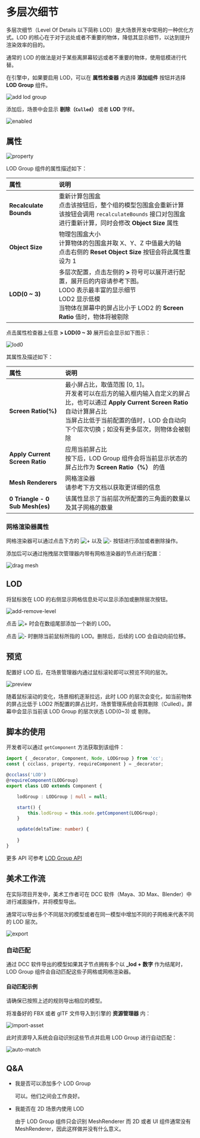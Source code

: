 # 多层次细节

多层次细节（Level Of Details 以下简称 LOD）是大场景开发中常用的一种优化方式。LOD 的核心在于对于远处或者不重要的物体，降低其显示细节，以达到提升渲染效率的目的。

通常的 LOD 的做法是对于某些离屏幕较远或者不重要的物体，使用低模进行代替。

在引擎中，如果要启用 LOD，可以在 **属性检查器** 内选择 **添加组件** 按钮并选择 **LOD Group** 组件。

![add lod group](lod/add-comp.png)

添加后，场景中会显示 **剔除（`Culled`）** 或者 **LOD** 字样。

![enabled](lod/enabled.png)

## 属性

![property](lod/property.png)

LOD Group 组件的属性描述如下：

| 属性 | 说明 |
| :-- | :-- |
| **Recalculate Bounds** | 重新计算包围盒 <br> 点击该按钮后，整个组的模型包围盒会重新计算 <br> 该按钮会调用 `recalculateBounds` 接口对包围盒进行重新计算，同时会修改 **Object Size** 属性 |
| **Object Size** | 物理包围盒大小 <br> 计算物体的包围盒并取 X、Y、Z 中值最大的轴 <br> 点击右侧的 **Reset Object Size** 按钮会将此属性重设为 1 |
| **LOD(0 ~ 3)** | 多层次配置，点击左侧的 **>** 符号可以展开进行配置，展开后的内容请参考下图。<br> LOD0 表示最丰富的显示细节 <br> LOD2 显示低模 <br> 当物体在屏幕中的屏占比小于 LOD2 的 **Screen Ratio** 值时，物体将被剔除 |

点击属性检查器上任意 **> LOD(0 ~ 3)** 展开后会显示如下图示：

![lod0](lod/lod0.png)

其属性及描述如下：

| 属性 | 说明 |
| :-- | :-- |
| **Screen Ratio(%)** | 最小屏占比，取值范围 [0, 1]。<br> 开发者可以在后方的输入框内输入自定义的屏占比，也可以通过 **Apply Current Screen Ratio** 自动计算屏占比 <br> 当屏占比低于当前配置的值时，LOD 会自动向下个层次切换；如没有更多层次，则物体会被剔除 |
| **Apply Current Screen Ratio** | 应用当前屏占比 <br> 按下后，LOD Group 组件会将当前显示状态的屏占比作为 **Screen Ratio（%）** 的值 |
| **Mesh Renderers** | 网格渲染器 <br> 请参考下方文档以获取更详细的信息 |
| **0 Triangle - 0 Sub Mesh(es)** | 该属性显示了当前层次所配置的三角面的数量以及其子网格的数量 |

### 网格渲染器属性

网格渲染器可以通过点击下方的 ![+](lod/+.png) 以及 ![-](lod/-.png) 按钮进行添加或者删除操作。

添加后可以通过拖拽层次管理器内带有网格渲染器的节点进行配置：

![drag mesh](load/../lod/drag-mesh.gif)

## LOD

将鼠标放在 LOD 的右侧显示网格信息处可以显示添加或删除层次按钮。

![add-remove-level](lod/add-remove-level.png)

点击 ![+](lod/+.png) 时会在数组尾部添加一个新的 LOD。

点击 ![-](lod/-.png) 时删除当前鼠标所指的 LOD。删除后，后续的 LOD 会自动向前位移。

## 预览

配置好 LOD 后，在场景管理器内通过鼠标滚轮即可以预览不同的层次。

![preview](lod/preview.gif)

随着鼠标滚动的变化，场景相机逐渐拉远，此时 LOD 的层次会变化，如当前物体的屏占比低于 LOD2 所配置的屏占比时，场景管理系统会将其剔除（Culled）。屏幕中会显示当前该 LOD Group 的层次状态 LOD(0~3) 或 剔除。

## 脚本的使用

开发者可以通过 `getComponent` 方法获取到该组件：

```ts
import { _decorator, Component, Node, LODGroup } from 'cc';
const { ccclass, property, requireComponent } = _decorator;

@ccclass('LOD')
@requireComponent(LODGroup)
export class LOD extends Component {

    lodGroup : LODGroup | null = null;

    start() {
        this.lodGroup = this.node.getComponent(LODGroup);        
    }

    update(deltaTime: number) {
        
    }
}
```

更多 API 可参考 [LOD Group API](%__APIDOC__%/zh/class/LODGroup)

## 美术工作流

在实际项目开发中，美术工作者可在 DCC 软件（Maya、3D Max、Blender）中进行减面操作，并将模型导出。

通常可以导出多个不同层次的模型或者在同一模型中增加不同的子网格来代表不同的 LOD 层次。

![export](lod/dcc-export.png)

### 自动匹配

通过 DCC 软件导出的模型如果其子节点拥有多个以 **_lod + 数字** 作为结尾时，LOD Group 组件会自动匹配这些子网格或网格渲染器。

#### 自动匹配示例

请确保已按照上述的规则导出相应的模型。

将准备好的 FBX 或者 glTF 文件导入到引擎的 **资源管理器** 内：

![import-asset](lod/import-asset.png)

此时资源导入系统会自动识别这些节点并启用 LOD Group 进行自动匹配：

![auto-match](lod/auto-match.png)

## Q&A

- 我是否可以添加多个 LOD Group

  可以。他们之间会工作良好。

- 我能否在 2D 场景内使用 LOD

    由于 LOD Group 组件只会识别 MeshRenderer 而 2D 或者 UI 组件通常没有 MeshRenderer，因此这样做并没有什么意义。

